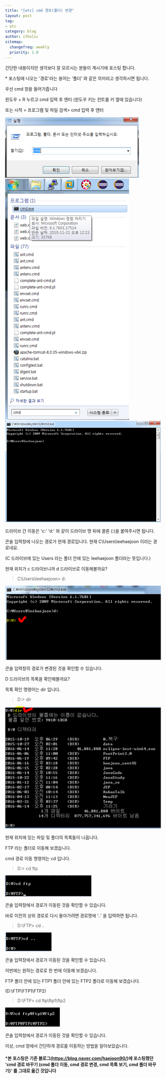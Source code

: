 ```yaml
---
title: "[etc] cmd 경로(폴더) 변경"
layout: post
tag:
- etc
category: blog
author: itholic
sitemap:
  changefreq: weekly
  priority: 1.0
---
```





간단한 내용이지만 생각보다 잘 모르시는 분들이 계시기에 포스팅 합니다.

\* 포스팅에 나오는 '경로'라는 용어는 '폴더' 와 같은 의미라고 생각하시면 됩니다.



우선 cmd 창을 들어가줍니다

윈도우 + R 누르고 cmd 입력 후 엔터 (윈도우 키는 컨트롤 키 옆에 있습니다)

또는 시작 > 프로그램 및 파일 검색> cmd 입력 후 엔터



![cmd_1](/assets/images/2018/10/24/cmd_1.png)
![cmd_1](/assets/images/2018/10/24/cmd_2.png)
![cmd_1](/assets/images/2018/10/24/cmd_3.png)

드라이브 간 이동은 'c:' 'd:' 와 같이 드라이브 명 뒤에 콜론 (:)을 붙여주시면 됩니다.



콘솔 입력창에 나오는 경로가 현재 경로입니다. 현재 C\Users\leehaejoon 이라는 경로네요.

(C 드라이브에 있는 Users 라는 폴더 안에 있는 leehaejoon 폴더라는 뜻입니다.)


현재 위치가 c 드라이브니까 d 드라이브로 이동해볼까요?



> C\Users\leehaejoon> d:

![cmd_1](/assets/images/2018/10/24/cmd_4.png)


콘솔 입력창의 경로가 변경된 것을 확인할 수 있습니다.

D 드라이브의 목록을 확인해볼까요?

목록 확인 명령어는 dir 입니다.



> D:\> dir

![cmd_1](/assets/images/2018/10/24/cmd_5.png)

 



현재 위치에 있는 파일 및 폴더의 목록들이 나옵니다. 

FTP 라는 폴더로 이동해 보겠습니다.

cmd 경로 이동 명령어는 cd 입니다.



> D:\> cd ftp


![cmd_1](/assets/images/2018/10/24/cmd_6.png)
 



콘솔 입력창에서 경로가 이동된 것을 확인할 수 있습니다.

바로 이전의 상위 경로로 다시 돌아가려면 경로명에 '..' 을 입력하면 됩니다.



> D:\FTP> cd ..


![cmd_1](/assets/images/2018/10/24/cmd_7.png)
 



콘솔 입력창에서 경로가 이동된 것을 확인할 수 있습니다.

이번에는 원하는 경로로 한 번에 이동해 보겠습니다.



FTP 폴더 안에 있는 FTP1 폴더 안에 있는 FTP2 폴더로 이동해 보겠습니다.

(D:\FTP\FTP1\FTP2)



> D:\FTP> cd ftp\ftp1\ftp2

![cmd_1](/assets/images/2018/10/24/cmd_8.png)


콘솔 입력창에서 경로가 이동된 것을 확인할 수 있습니다.

이상, cmd 창에서 간단하게 경로를 이동하는 방법을 알아보았습니다.

#### **\*본 포스팅은 기존 블로그(https://blog.naver.com/haejoon90/)에 포스팅했던 'cmd 경로 바꾸기 (cmd 폴더 이동, cmd 경로 변경, cmd 목록 보기, cmd 폴더 바꾸기)' 를 그대로 옮긴 것입니다**